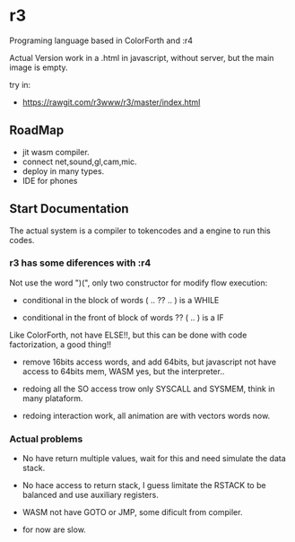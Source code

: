# r3

Programing language based in ColorForth and :r4

Actual Version work in a .html in javascript, without server, but the main image is empty.

try in:

* https://rawgit.com/r3www/r3/master/index.html

## RoadMap

* jit wasm compiler.
* connect net,sound,gl,cam,mic.
* deploy in many types.
* IDE for phones

## Start Documentation

The actual system is a compiler to tokencodes and a engine to run this codes.

### r3 has some diferences with :r4

Not use the word ")(", only two constructor for modify flow execution:

* conditional in the block of words ( .. ?? .. ) is a WHILE

* conditional in the front of block of words  ?? ( .. ) is a IF

Like ColorForth, not have ELSE!!, but this can be done with code factorization, a good thing!!

* remove 16bits access words, and add 64bits, but javascript not have access to 64bits mem, WASM yes, but the interpreter..

* redoing all the SO access trow only SYSCALL and SYSMEM, think in many plataform.

* redoing interaction work, all animation are with vectors words now.

### Actual problems

* No have return multiple values, wait for this and need simulate the data stack.

* No hace access to return stack, I guess limitate the RSTACK to be balanced and use auxiliary registers.

* WASM not have GOTO or JMP, some dificult from compiler.

* for now are slow.








